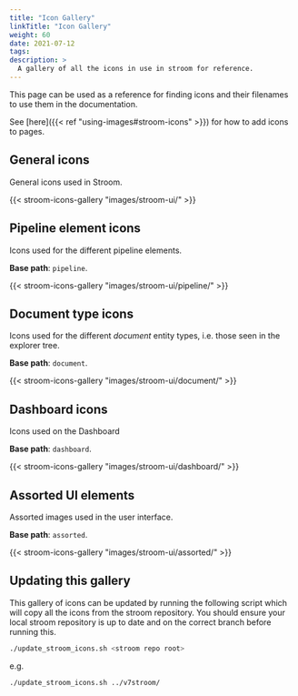 ```yaml
---
title: "Icon Gallery"
linkTitle: "Icon Gallery"
weight: 60
date: 2021-07-12
tags: 
description: >
  A gallery of all the icons in use in stroom for reference.
---
```


This page can be used as a reference for finding icons and their filenames to use them in the documentation.

See [here]({{< ref "using-images#stroom-icons" >}}) for how to add icons to pages.


## General icons

General icons used in Stroom.


{{< stroom-icons-gallery "images/stroom-ui/" >}}


## Pipeline element icons

Icons used for the different pipeline elements.

**Base path**: `pipeline`.

{{< stroom-icons-gallery "images/stroom-ui/pipeline/" >}}


## Document type icons

Icons used for the different _document_ entity types, i.e. those seen in the explorer tree.

**Base path**: `document`.

{{< stroom-icons-gallery "images/stroom-ui/document/" >}}


## Dashboard icons

Icons used on the Dashboard

**Base path**: `dashboard`.

{{< stroom-icons-gallery "images/stroom-ui/dashboard/" >}}


## Assorted UI elements

Assorted images used in the user interface.

**Base path**: `assorted`.

{{< stroom-icons-gallery "images/stroom-ui/assorted/" >}}


## Updating this gallery

This gallery of icons can be updated by running the following script which will copy all the icons from the stroom repository.
You should ensure your local stroom repository is up to date and on the correct branch before running this.

```bash
./update_stroom_icons.sh <stroom repo root>
```

e.g. 

```bash
./update_stroom_icons.sh ../v7stroom/
```
